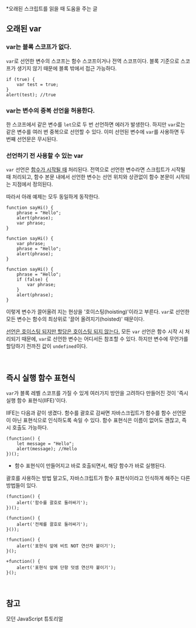 *오래된 스크립트를 읽을 때 도움을 주는 글 

<h2>오래된 var</h2>

<h3>var는 블록 스코프가 없다.</h3>

`var`로 선언한 변수의 스코프는 함수 스코프이거나 전역 스코프이다. 블록 기준으로 스코프가 생기지 않기 때문에 블록 밖에서 접근 가능하다. 
```
if (true) {
	var test = true;
}
alert(test); //true
```

<h3>var는 변수의 중복 선언을 허용한다.</h3>

한 스코프에서 같은 변수를 `let`으로 두 번 선언하면 에러가 발생한다. 하지만 `var`로는 같은 변수를 여러 번 중복으로 선언할 수 있다. 이미 선언된 변수에 `var`를 사용하면 두 번째 선언문은 무시된다. 

<h3>선언하기 전 사용할 수 있는 var</h3>

`var` 선언은 <u>함수가 시작될 때</u> 처리된다. 전역으로 선언한 변수라면 스크립트가 시작될 때 처리되고, 함수 본문 내에서 선언한 변수는 선언 위치와 상관없이 함수 본문이 시작되는 지점에서 정의된다. 

따라서 아래 예제는 모두 동일하게 동작한다.
```
function sayHi() {
	phrase = "Hello";
	alert(phrase);
	var phrase;
}
```
```
function sayHi() {
	var phrase;
	phrase = "Hello";
	alert(phrase);
}
```
```
function sayHi() {
	phrase = "Hello";
	if (false) {
		var phrase;
	}
	alert(phrase);
}
```
이렇게 변수가 끌어올려 지는 현상을 '호이스팅(hoisting)'이라고 부른다. `var`로 선언한 모든 변수는 함수의 최상위로 '끌어 올려지기(hoisted)' 때문이다. 

<u>선언은 호이스팅 되지만 할당은 호이스팅 되지 않는다.</u> 모든 `var` 선언은 함수 시작 시 처리되기 때문에, `var`로 선언한 변수는 어디서든 참조할 수 있다. 하지만 변수에 무언가를 할당하기 전까진 값이 `undefined`이다. 

<br>
<h2>즉시 실행 함수 표현식</h2>

`var`가 블록 레벨 스코프를 가질 수 있게 여러가지 방안을 고려하다 만들어진 것이 '즉시 실행 함수 표현식(IIFE)'이다.

IIFE는 다음과 같이 생겼다. 함수를 괄호로 감싸면 자바스크립트가 함수를 함수 선언문이 아닌 표현식으로 인식하도록 속일 수 있다. 함수 표현식은 이름이 없어도 괜찮고, 즉시 호출도 가능하다.
```
(function() {
	let message = "Hello";
	alert(message); //Hello
})();
```
- 함수 표현식이 만들어지고 바로 호출되면서, 해당 함수가 바로 실행된다. 

괄호를 사용하는 방법 말고도, 자바스크립트가 함수 표현식이라고 인식하게 해주는 다른 방법들이 있다.
```
(function() {
	alert('함수를 괄호로 둘러싸기');
})();

(function() {
	alert('전체를 괄호로 둘러싸기');
}());

!function() {
	alert('표현식 앞에 비트 NOT 연산자 붙이기');
}();

+function() {
	alert('표현식 앞에 단항 덧셈 연산자 붙이기');
}();
```

<br>
<h2>참고</h2>

모던 JavaScript 튜토리얼
